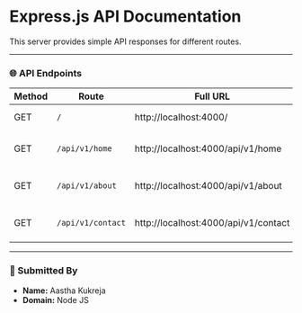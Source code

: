 # Express.js API Documentation

This server provides simple API responses for different routes.

---

### 🌐 API Endpoints

| Method | Route                        | Full URL                                 | Response                 |
|--------|------------------------------|-------------------------------------------|-------------------------|
| GET    | `/`                          | http://localhost:4000/                    | Hello World!            |
| GET    | `/api/v1/home`               | http://localhost:4000/api/v1/home         | This is  Home Page      |
| GET    | `/api/v1/about`              | http://localhost:4000/api/v1/about        | This is  About Page     |
| GET    | `/api/v1/contact`            | http://localhost:4000/api/v1/contact      | This is  Contact Page   |

---

### 🙋 Submitted By

- **Name:** Aastha Kukreja  
- **Domain:** Node JS  

